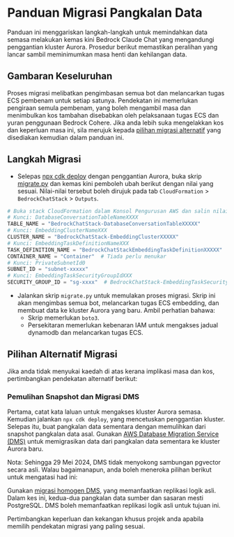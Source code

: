 # Panduan Migrasi Pangkalan Data

Panduan ini menggariskan langkah-langkah untuk memindahkan data semasa melakukan kemas kini Bedrock Claude Chat yang mengandungi penggantian kluster Aurora. Prosedur berikut memastikan peralihan yang lancar sambil meminimumkan masa henti dan kehilangan data.

## Gambaran Keseluruhan

Proses migrasi melibatkan pengimbasan semua bot dan melancarkan tugas ECS pembenam untuk setiap satunya. Pendekatan ini memerlukan pengiraan semula pembenam, yang boleh mengambil masa dan menimbulkan kos tambahan disebabkan oleh pelaksanaan tugas ECS dan yuran penggunaan Bedrock Cohere. Jika anda lebih suka mengelakkan kos dan keperluan masa ini, sila merujuk kepada [pilihan migrasi alternatif](#alternative-migration-options) yang disediakan kemudian dalam panduan ini.

## Langkah Migrasi

- Selepas [npx cdk deploy](../README.md#deploy-using-cdk) dengan penggantian Aurora, buka skrip [migrate.py](./migrate.py) dan kemas kini pemboleh ubah berikut dengan nilai yang sesuai. Nilai-nilai tersebut boleh dirujuk pada tab `CloudFormation` > `BedrockChatStack` > `Outputs`.

```py
# Buka stack CloudFormation dalam Konsol Pengurusan AWS dan salin nilai dari tab Outputs.
# Kunci: DatabaseConversationTableNameXXXX
TABLE_NAME = "BedrockChatStack-DatabaseConversationTableXXXXX"
# Kunci: EmbeddingClusterNameXXX
CLUSTER_NAME = "BedrockChatStack-EmbeddingClusterXXXXX"
# Kunci: EmbeddingTaskDefinitionNameXXX
TASK_DEFINITION_NAME = "BedrockChatStackEmbeddingTaskDefinitionXXXXX"
CONTAINER_NAME = "Container"  # Tiada perlu menukar
# Kunci: PrivateSubnetId0
SUBNET_ID = "subnet-xxxxx"
# Kunci: EmbeddingTaskSecurityGroupIdXXX
SECURITY_GROUP_ID = "sg-xxxx"  # BedrockChatStack-EmbeddingTaskSecurityGroupXXXXX
```

- Jalankan skrip `migrate.py` untuk memulakan proses migrasi. Skrip ini akan mengimbas semua bot, melancarkan tugas ECS embedding, dan membuat data ke kluster Aurora yang baru. Ambil perhatian bahawa:
  - Skrip memerlukan `boto3`.
  - Persekitaran memerlukan kebenaran IAM untuk mengakses jadual dynamodb dan melancarkan tugas ECS.

## Pilihan Alternatif Migrasi

Jika anda tidak menyukai kaedah di atas kerana implikasi masa dan kos, pertimbangkan pendekatan alternatif berikut:

### Pemulihan Snapshot dan Migrasi DMS

Pertama, catat kata laluan untuk mengakses kluster Aurora semasa. Kemudian jalankan `npx cdk deploy`, yang mencetuskan penggantian kluster. Selepas itu, buat pangkalan data sementara dengan memulihkan dari snapshot pangkalan data asal.
Gunakan [AWS Database Migration Service (DMS)](https://aws.amazon.com/dms/) untuk memigrasikan data dari pangkalan data sementara ke kluster Aurora baru.

Nota: Sehingga 29 Mei 2024, DMS tidak menyokong sambungan pgvector secara asli. Walau bagaimanapun, anda boleh meneroka pilihan berikut untuk mengatasi had ini:

Gunakan [migrasi homogen DMS](https://docs.aws.amazon.com/dms/latest/userguide/dm-migrating-data.html), yang memanfaatkan replikasi logik asli. Dalam kes ini, kedua-dua pangkalan data sumber dan sasaran mesti PostgreSQL. DMS boleh memanfaatkan replikasi logik asli untuk tujuan ini.

Pertimbangkan keperluan dan kekangan khusus projek anda apabila memilih pendekatan migrasi yang paling sesuai.